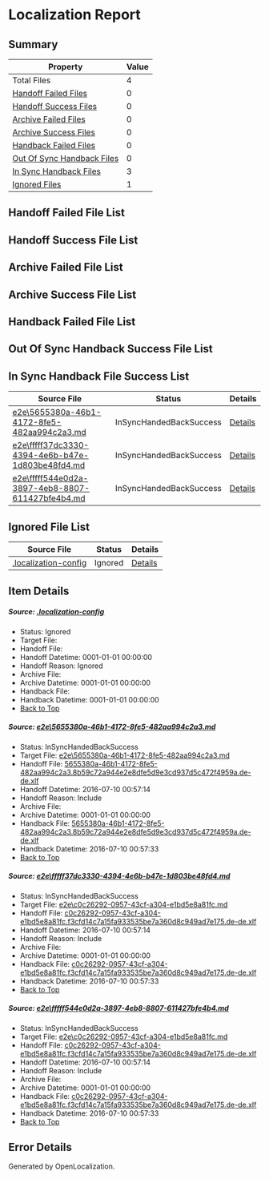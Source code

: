 # <a name='report-top'></a> Localization Report

## Summary
 Property | Value 
 -------- | ----- 
 Total Files | 4
[ Handoff Failed Files ](#handoff-failed-list)| 0
[ Handoff Success Files ](#handoff-success-list)| 0
[ Archive Failed Files ](#archive-failed-list)| 0
[ Archive Success Files ](#archive-success-list)| 0
[ Handback Failed Files ](#handback-failed-list)| 0
[ Out Of Sync Handback Files ](#outofsync-handback-success-list)| 0
[ In Sync Handback Files ](#insync-handback-success-list)| 3
[ Ignored Files ](#ignored-list)| 1

## <a name='handoff-failed-list'></a> Handoff Failed File List

## <a name='handoff-success-list'></a> Handoff Success File List

## <a name='archive-failed-list'></a> Archive Failed File List

## <a name='archive-success-list'></a> Archive Success File List

## <a name='handback-failed-list'></a> Handback Failed File List

## <a name='outofsync-handback-success-list'></a> Out Of Sync Handback Success File List

## <a name='insync-handback-success-list'></a> In Sync Handback File Success List
 Source File | Status | Details 
 ----------- | ------ | ------- 
 [e2e\5655380a-46b1-4172-8fe5-482aa994c2a3.md](https://github.com/OpenLocalizationTestOrg/oltest/blob/33418061040c8f7f58c84073a935f82b1b8afbbe/e2e/5655380a-46b1-4172-8fe5-482aa994c2a3.md) | InSyncHandedBackSuccess | [Details](#3814a58fda65563a7ff4dfde7cceeeeb44f846791)
 [e2e\fffff37dc3330-4394-4e6b-b47e-1d803be48fd4.md](https://github.com/OpenLocalizationTestOrg/oltest/blob/6230ca4e4023149e3fbc1ff9cee36173c2932be3/e2e/fffff37dc3330-4394-4e6b-b47e-1d803be48fd4.md) | InSyncHandedBackSuccess | [Details](#93025b46edf7194923607c4f9e34c34b299908362)
 [e2e\fffff544e0d2a-3897-4eb8-8807-611427bfe4b4.md](https://github.com/OpenLocalizationTestOrg/oltest/blob/6230ca4e4023149e3fbc1ff9cee36173c2932be3/e2e/fffff544e0d2a-3897-4eb8-8807-611427bfe4b4.md) | InSyncHandedBackSuccess | [Details](#93025b46edf7194923607c4f9e34c34b299908363)

## <a name='ignored-list'></a> Ignored File List
 Source File | Status | Details 
 ----------- | ------ | ------- 
 [.localization-config](https://github.com/OpenLocalizationTestOrg/oltest/blob/6230ca4e4023149e3fbc1ff9cee36173c2932be3/.localization-config) | Ignored | [Details](#3d4f252ac210baf56311d7e97dcc2db10974dbd20)

## Item Details
##### <a name='3d4f252ac210baf56311d7e97dcc2db10974dbd20'></a> Source: [.localization-config](https://github.com/OpenLocalizationTestOrg/oltest/blob/6230ca4e4023149e3fbc1ff9cee36173c2932be3/.localization-config)
* Status: Ignored
* Target File: 
* Handoff File: 
* Handoff Datetime: 0001-01-01 00:00:00
* Handoff Reason: Ignored
* Archive File: 
* Archive Datetime: 0001-01-01 00:00:00
* Handback File: 
* Handback Datetime: 0001-01-01 00:00:00
* [Back to Top](#report-top)

##### <a name='3814a58fda65563a7ff4dfde7cceeeeb44f846791'></a> Source: [e2e\5655380a-46b1-4172-8fe5-482aa994c2a3.md](https://github.com/OpenLocalizationTestOrg/oltest/blob/33418061040c8f7f58c84073a935f82b1b8afbbe/e2e/5655380a-46b1-4172-8fe5-482aa994c2a3.md)
* Status: InSyncHandedBackSuccess
* Target File: [e2e\5655380a-46b1-4172-8fe5-482aa994c2a3.md](https://github.com/OpenLocalizationTestOrg/oltest-dede-fly/blob/7d285de912998243a147a3e2c19033e0753024e6/e2e/5655380a-46b1-4172-8fe5-482aa994c2a3.md)
* Handoff File: [5655380a-46b1-4172-8fe5-482aa994c2a3.8b59c72a944e2e8dfe5d9e3cd937d5c472f4959a.de-de.xlf](https://github.com/OpenLocalizationTestOrg/olhandoff-e2e/blob/f710098361c3b08769588a9ecf39826c4b4b3176/ol-handoff/OpenLocalizationTestOrg/oltest-dede-fly/ci/ht/5655380a-46b1-4172-8fe5-482aa994c2a3.8b59c72a944e2e8dfe5d9e3cd937d5c472f4959a.de-de.xlf)
* Handoff Datetime: 2016-07-10 00:57:14
* Handoff Reason: Include
* Archive File: 
* Archive Datetime: 0001-01-01 00:00:00
* Handback File: [5655380a-46b1-4172-8fe5-482aa994c2a3.8b59c72a944e2e8dfe5d9e3cd937d5c472f4959a.de-de.xlf](https://github.com/OpenLocalizationTestOrg/olhandback-e2e/blob/f86ecb02644cf8c2b00e7ab8ef90de2ca4e26a30/ol-handback/OpenLocalizationTestOrg/oltest-dede-fly/ci/ht/5655380a-46b1-4172-8fe5-482aa994c2a3.8b59c72a944e2e8dfe5d9e3cd937d5c472f4959a.de-de.xlf)
* Handback Datetime: 2016-07-10 00:57:33
* [Back to Top](#report-top)

##### <a name='93025b46edf7194923607c4f9e34c34b299908362'></a> Source: [e2e\fffff37dc3330-4394-4e6b-b47e-1d803be48fd4.md](https://github.com/OpenLocalizationTestOrg/oltest/blob/6230ca4e4023149e3fbc1ff9cee36173c2932be3/e2e/fffff37dc3330-4394-4e6b-b47e-1d803be48fd4.md)
* Status: InSyncHandedBackSuccess
* Target File: [e2e\c0c26292-0957-43cf-a304-e1bd5e8a81fc.md](https://github.com/OpenLocalizationTestOrg/oltest-dede-fly/blob/7d285de912998243a147a3e2c19033e0753024e6/e2e/c0c26292-0957-43cf-a304-e1bd5e8a81fc.md)
* Handoff File: [c0c26292-0957-43cf-a304-e1bd5e8a81fc.f3cfd14c7a15fa933535be7a360d8c949ad7e175.de-de.xlf](https://github.com/OpenLocalizationTestOrg/olhandoff-e2e/blob/f710098361c3b08769588a9ecf39826c4b4b3176/ol-handoff/OpenLocalizationTestOrg/oltest-dede-fly/ci/ht/c0c26292-0957-43cf-a304-e1bd5e8a81fc.f3cfd14c7a15fa933535be7a360d8c949ad7e175.de-de.xlf)
* Handoff Datetime: 2016-07-10 00:57:14
* Handoff Reason: Include
* Archive File: 
* Archive Datetime: 0001-01-01 00:00:00
* Handback File: [c0c26292-0957-43cf-a304-e1bd5e8a81fc.f3cfd14c7a15fa933535be7a360d8c949ad7e175.de-de.xlf](https://github.com/OpenLocalizationTestOrg/olhandback-e2e/blob/f86ecb02644cf8c2b00e7ab8ef90de2ca4e26a30/ol-handback/OpenLocalizationTestOrg/oltest-dede-fly/ci/ht/c0c26292-0957-43cf-a304-e1bd5e8a81fc.f3cfd14c7a15fa933535be7a360d8c949ad7e175.de-de.xlf)
* Handback Datetime: 2016-07-10 00:57:33
* [Back to Top](#report-top)

##### <a name='93025b46edf7194923607c4f9e34c34b299908363'></a> Source: [e2e\fffff544e0d2a-3897-4eb8-8807-611427bfe4b4.md](https://github.com/OpenLocalizationTestOrg/oltest/blob/6230ca4e4023149e3fbc1ff9cee36173c2932be3/e2e/fffff544e0d2a-3897-4eb8-8807-611427bfe4b4.md)
* Status: InSyncHandedBackSuccess
* Target File: [e2e\c0c26292-0957-43cf-a304-e1bd5e8a81fc.md](https://github.com/OpenLocalizationTestOrg/oltest-dede-fly/blob/7d285de912998243a147a3e2c19033e0753024e6/e2e/c0c26292-0957-43cf-a304-e1bd5e8a81fc.md)
* Handoff File: [c0c26292-0957-43cf-a304-e1bd5e8a81fc.f3cfd14c7a15fa933535be7a360d8c949ad7e175.de-de.xlf](https://github.com/OpenLocalizationTestOrg/olhandoff-e2e/blob/f710098361c3b08769588a9ecf39826c4b4b3176/ol-handoff/OpenLocalizationTestOrg/oltest-dede-fly/ci/ht/c0c26292-0957-43cf-a304-e1bd5e8a81fc.f3cfd14c7a15fa933535be7a360d8c949ad7e175.de-de.xlf)
* Handoff Datetime: 2016-07-10 00:57:14
* Handoff Reason: Include
* Archive File: 
* Archive Datetime: 0001-01-01 00:00:00
* Handback File: [c0c26292-0957-43cf-a304-e1bd5e8a81fc.f3cfd14c7a15fa933535be7a360d8c949ad7e175.de-de.xlf](https://github.com/OpenLocalizationTestOrg/olhandback-e2e/blob/f86ecb02644cf8c2b00e7ab8ef90de2ca4e26a30/ol-handback/OpenLocalizationTestOrg/oltest-dede-fly/ci/ht/c0c26292-0957-43cf-a304-e1bd5e8a81fc.f3cfd14c7a15fa933535be7a360d8c949ad7e175.de-de.xlf)
* Handback Datetime: 2016-07-10 00:57:33
* [Back to Top](#report-top)


## Error Details

Generated by OpenLocalization.
